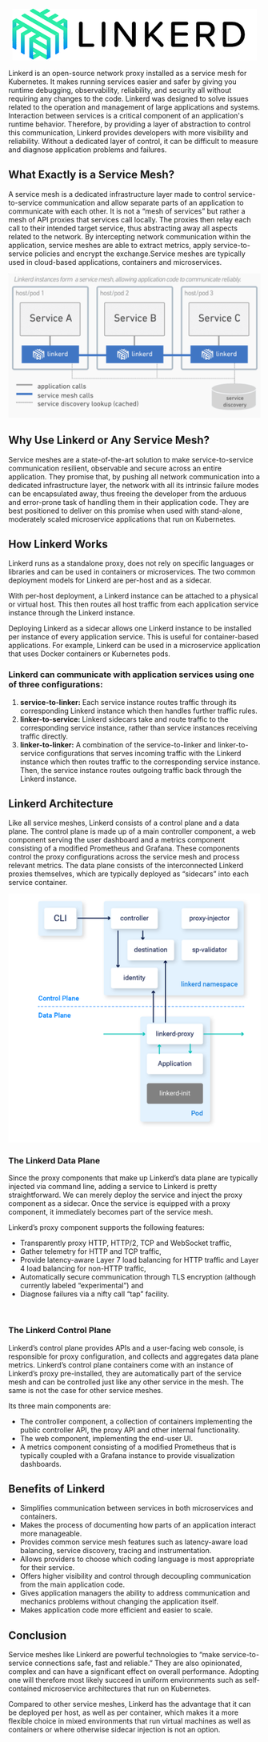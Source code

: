 <!-- Everything related to Linkerd -->

<p align="center">
  <img src="https://github.com/Khushi-Agrawal-1/Reference-images/blob/main/linkerd.png?raw=true" />
</p>

<p> Linkerd is an open-source network proxy installed as a service mesh for Kubernetes. It makes running services easier and safer by giving you runtime debugging, observability, reliability, and security all without requiring any changes to the code. Linkerd was designed to solve issues related to the operation and management of large applications and systems. Interaction between services is a critical component of an application's runtime behavior. Therefore, by providing a layer of abstraction to control this communication, Linkerd provides developers with more visibility and reliability. Without a dedicated layer of control, it can be difficult to measure and diagnose application problems and failures.
</p>
 
## What Exactly is a Service Mesh?

<p> A service mesh is a dedicated infrastructure layer made to control service-to-service communication and allow separate parts of an application to communicate with each other.  It is not a “mesh of services” but rather a mesh of API proxies that services call locally. The proxies then relay each call to their intended target service, thus abstracting away all aspects related to the network. By intercepting network communication within the application, service meshes are able to extract metrics, apply service-to-service policies and encrypt the exchange.Service meshes are typically used in cloud-based applications, containers and microservices.
</p>
<p align="center">
  <img src="https://github.com/Khushi-Agrawal-1/Reference-images/blob/main/linkerd-service-mesh-diagram-1024x587.png?raw=true" />
</p>

## Why Use Linkerd or Any Service Mesh?
Service meshes are a state-of-the-art solution to make service-to-service communication resilient, observable and secure across an entire application. They promise that, by pushing all network communication into a dedicated infrastructure layer, the network with all its intrinsic failure modes can be encapsulated away, thus freeing the developer from the arduous and error-prone task of handling them in their application code. They are best positioned to deliver on this promise when used with stand-alone, moderately scaled microservice applications that run on Kubernetes.

## How Linkerd Works
Linkerd runs as a standalone proxy, does not rely on specific languages or libraries and can be used in containers or microservices. The two common deployment models for Linkerd are per-host and as a sidecar.

With per-host deployment, a Linkerd instance can be attached to a physical or virtual host. This then routes all host traffic from each application service instance through the Linkerd instance.

Deploying Linkerd as a sidecar allows one Linkerd instance to be installed per instance of every application service. This is useful for container-based applications. For example, Linkerd can be used in a microservice application that uses Docker containers or Kubernetes pods.

### Linkerd can communicate with application services using one of three configurations:

1. <b>service-to-linker:</b> Each service instance routes traffic through its corresponding Linkerd instance which then handles further traffic rules.
2. <b>linker-to-service:</b> Linkerd sidecars take and route traffic to the corresponding service instance, rather than service instances receiving traffic directly.
3. <b>linker-to-linker:</b> A combination of the service-to-linker and linker-to-service configurations that serves incoming traffic with the Linkerd instance which then routes traffic to the corresponding service instance. Then, the service instance routes outgoing traffic back through the Linkerd instance.

## Linkerd Architecture
Like all service meshes, Linkerd consists of a control plane and a data plane. The control plane is made up of a main controller component, a web component serving the user dashboard and a metrics component consisting of a modified Prometheus and Grafana. These components control the proxy configurations across the service mesh and process relevant metrics. The data plane consists of the interconnected Linkerd proxies themselves, which are typically deployed as “sidecars” into each service container.
<p align="center">
  <img src="https://github.com/Khushi-Agrawal-1/Reference-images/blob/main/linkerd-architecture.png?raw=true" />
</p>

### The Linkerd Data Plane
Since the proxy components that make up Linkerd’s data plane are typically injected via command line, adding a service to Linkerd is pretty straightforward. We can merely deploy the service and inject the proxy component as a sidecar. Once the service is equipped with a proxy component, it immediately becomes part of the service mesh. 

Linkerd’s proxy component supports the following features:
- Transparently proxy HTTP, HTTP/2, TCP and WebSocket traffic,
- Gather telemetry for HTTP and TCP traffic,
- Provide latency-aware Layer 7 load balancing for HTTP traffic and Layer 4 load balancing for non-HTTP traffic,
- Automatically secure communication through TLS encryption (although currently labeled “experimental”) and
- Diagnose failures via a nifty call “tap” facility.

<br> 

### The Linkerd Control Plane
Linkerd’s control plane provides APIs and a user-facing web console, is responsible for proxy configuration, and collects and aggregates data plane metrics. Linkerd’s control plane containers come with an instance of Linkerd’s proxy pre-installed, they are automatically part of the service mesh and can be controlled just like any other service in the mesh. The same is not the case for other service meshes.

Its three main components are:

- The controller component, a collection of containers implementing the public controller API, the proxy API and other internal functionality.
- The web component, implementing the end-user UI.
- A metrics component consisting of a modified Prometheus that is typically coupled with a Grafana instance to provide visualization dashboards.


## Benefits of Linkerd

- Simplifies communication between services in both microservices and containers.
- Makes the process of documenting how parts of an application interact more manageable.
- Provides common service mesh features such as latency-aware load balancing, service discovery, tracing and instrumentation.
- Allows providers to choose which coding language is most appropriate for their service.
- Offers higher visibility and control through decoupling communication from the main application code.
- Gives application managers the ability to address communication and mechanics problems without changing the application itself.
- Makes application code more efficient and easier to scale.

## Conclusion
Service meshes like Linkerd are powerful technologies to “make service-to-service connections safe, fast and reliable.” They are also opinionated, complex and can have a significant effect on overall performance. Adopting one will therefore most likely succeed in uniform environments such as self-contained microservice architectures that run on Kubernetes.

Compared to other service meshes, Linkerd has the advantage that it can be deployed per host, as well as per container, which makes it a more flexible choice in mixed environments that run virtual machines as well as containers or where otherwise sidecar injection is not an option.


